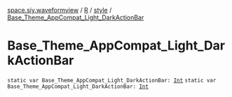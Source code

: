 [space.siy.waveformview](../../index.md) / [R](../index.md) / [style](index.md) / [Base_Theme_AppCompat_Light_DarkActionBar](./-base_-theme_-app-compat_-light_-dark-action-bar.md)

# Base_Theme_AppCompat_Light_DarkActionBar

`static var Base_Theme_AppCompat_Light_DarkActionBar: `[`Int`](https://kotlinlang.org/api/latest/jvm/stdlib/kotlin/-int/index.html)
`static var Base_Theme_AppCompat_Light_DarkActionBar: `[`Int`](https://kotlinlang.org/api/latest/jvm/stdlib/kotlin/-int/index.html)